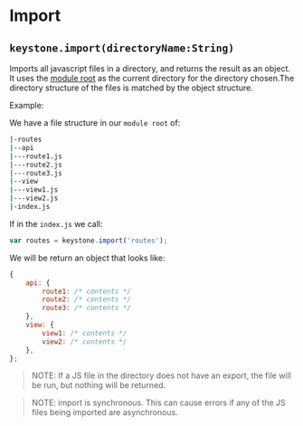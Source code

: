 # Import

## `keystone.import(directoryName:String)`

Imports all javascript files in a directory, and returns the result as an object.  It uses the [module root](/configuration/#module-root) as the current directory for the directory chosen.The directory structure of the files is matched by the object structure.

Example:

We have a file structure in our `module root` of:

```sh
|-routes
|--api
|---route1.js
|---route2.js
|---route3.js
|--view
|---view1.js
|---view2.js
|-index.js
```

If in the `index.js` we call:

```javascript
var routes = keystone.import('routes');
```

We will be return an object that looks like:

```javascript
{
    api: {
        route1: /* contents */
        route2: /* contents */
        route3: /* contents */
    },
    view: {
        view1: /* contents */
        view2: /* contents */
    },
};
```

> NOTE: If a JS file in the directory does not have an export, the file will be run, but nothing will be returned.

> NOTE: import is synchronous. This can cause errors if any of the JS files being imported are asynchronous.
